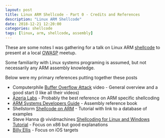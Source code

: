 ```yaml
---
layout: post
title: Linux ARM Shellcode - Part 0 - Credits and References
description: "Linux ARM Shellcode"
date: 2018-12-21 12:20:00
categories: shellcode
tags: [linux, arm, shellcode, assembly]
---
```


These are some notes I was gathering for a talk on Linux ARM [shellcode][shellcode] to present at a local [OWASP][owasp-me] meetup.

Some familiarity with Linux systems programing is assumed, but not necessarily any ARM assembly knowledge.

Below were my primary references putting together these posts

* Computerphile [Buffer Overflow Attack][computerphile] video - General overview and a good start (I like all their videos)
* [Azeria Labs][azeria-labs] - Probably the best reference on ARM specific shellcoding
* [ARM Systems Developers Guide][arm-sys-dev-guide] - Assembly reference book
* Shellstorm [Shellcode on ARM][shellstorm] - Tutorial with link to a database of examples
* Steve Hanna @ vividmachines [Shellcoding for Linux and Windows Tutorial][vivid-machines] - Focus on x86 but good explanations 
* [Billy Ellis][billy-ellis] - Focus on iOS targets


[shellcode]: https://en.wikipedia.org/wiki/Shellcode
[owasp-me]: https://www.meetup.com/OWASP-Maine/
[computerphile]: https://www.youtube.com/watch?v=1S0aBV-Waeo
[azeria-labs]: https://azeria-labs.com/
[shellstorm]: http://shell-storm.org/blog/Shellcode-On-ARM-Architecture/
[billy-ellis]: https://billy-ellis.github.io/
[arm-sys-dev-guide]: https://www.elsevier.com/books/arm-system-developers-guide/sloss/978-1-55860-874-0
[vivid-machines]: http://www.vividmachines.com/shellcode/shellcode.html
